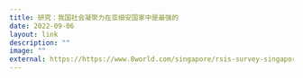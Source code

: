 ```yaml
---
title: 研究：我国社会凝聚力在亚细安国家中是最强的
date: 2022-09-06
layout: link
description: ""
image: ""
external: https://https://www.8world.com/singapore/rsis-survey-singapore-highest-level-of-cohesion-among-asean-1909951
---
```

